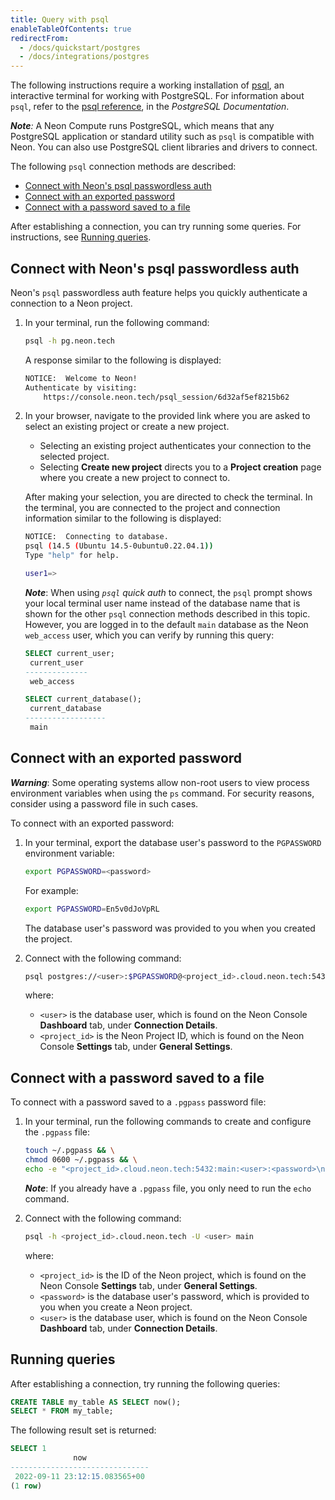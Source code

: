 ```yaml
---
title: Query with psql
enableTableOfContents: true
redirectFrom:
  - /docs/quickstart/postgres
  - /docs/integrations/postgres
---
```


The following instructions require a working installation of [psql](https://www.postgresql.org/download/), an interactive terminal for working with PostgreSQL. For information about `psql`, refer to the [psql reference](https://www.postgresql.org/docs/14/app-psql.html), in the _PostgreSQL Documentation_.

_**Note**:_ A Neon Compute runs PostgreSQL, which means that any PostgreSQL application or standard utility such as `psql` is compatible with Neon. You can also use PostgreSQL client libraries and drivers to connect.

The following `psql` connection methods are described:

- [Connect with Neon's psql passwordless auth](#connect-with-neons-psql-passwordless-auth)
- [Connect with an exported password](#connect-with-an-exported-password)
- [Connect with a password saved to a file](#connect-with-a-password-saved-to-a-file)

After establishing a connection, you can try running some queries. For instructions, see [Running queries](#running-queries).

## Connect with Neon's psql passwordless auth

Neon's `psql` passwordless auth feature helps you quickly authenticate a connection to a Neon project.

1. In your terminal, run the following command:

    ```bash
    psql -h pg.neon.tech
    ```

    A response similar to the following is displayed:

    ```bash
    NOTICE:  Welcome to Neon!
    Authenticate by visiting:
        https://console.neon.tech/psql_session/6d32af5ef8215b62
    ```

2. In your browser, navigate to the provided link where you are asked to select an existing project or create a new project.

    - Selecting an existing project authenticates your connection to the selected project.
    - Selecting **Create new project** directs you to a **Project creation** page where you create a new project to connect to.

    After making your selection, you are directed to check the terminal. In the terminal, you are connected to the project and connection information similar to the following is displayed:

    ```bash
    NOTICE:  Connecting to database.
    psql (14.5 (Ubuntu 14.5-0ubuntu0.22.04.1))
    Type "help" for help.

    user1=>
    ```

    **_Note_**: When using _`psql` quick auth_ to connect, the `psql` prompt shows your local terminal user name instead of the database name that is shown for the other `psql` connection methods described in this topic. However, you are logged in to the default `main` database as the Neon `web_access` user, which you can verify by running this query:

    ```sql
    SELECT current_user;
     current_user 
    --------------
     web_access

    SELECT current_database();
     current_database 
    ------------------
     main
    ```

## Connect with an exported password

**_Warning_**: Some operating systems allow non-root users to view process environment variables when using the `ps` command. For security reasons, consider using a password file in such cases.

To connect with an exported password:

1. In your terminal, export the database user's password to the `PGPASSWORD` environment variable:

    ```bash
    export PGPASSWORD=<password>
    ```

    For example:

    ```bash
    export PGPASSWORD=En5v0dJoVpRL
    ```

    The database user's password was provided to you when you created the project.

2. Connect with the following command:

    ```bash
    psql postgres://<user>:$PGPASSWORD@<project_id>.cloud.neon.tech:5432/main
    ```

    where:

    - `<user>` is the database user, which is found on the Neon Console **Dashboard** tab, under **Connection Details**. 
    - `<project_id>` is the Neon Project ID, which is found on the Neon Console **Settings** tab, under **General Settings**.

## Connect with a password saved to a file

To connect with a password saved to a `.pgpass` password file:

1. In your terminal, run the following commands to create and configure the `.pgpass` file: 

    ```bash
    touch ~/.pgpass && \
    chmod 0600 ~/.pgpass && \
    echo -e "<project_id>.cloud.neon.tech:5432:main:<user>:<password>\n" >> ~/.pgpass
    ```
    _**Note**_: If you already have a `.pgpass` file, you only need to run the `echo` command.

2. Connect with the following command:

    ```bash
    psql -h <project_id>.cloud.neon.tech -U <user> main
    ```

    where:

    - `<project_id>` is the ID of the Neon project, which is found on the Neon Console **Settings** tab, under **General Settings**.
    - `<password>` is the database user's password, which is provided to you when you create a Neon project.
    - `<user>` is the database user, which is found on the Neon Console **Dashboard** tab, under **Connection Details**.

## Running queries

After establishing a connection, try running the following queries:

```sql
CREATE TABLE my_table AS SELECT now();
SELECT * FROM my_table;
```

The following result set is returned:

```sql
SELECT 1
              now              
-------------------------------
 2022-09-11 23:12:15.083565+00
(1 row)
```
